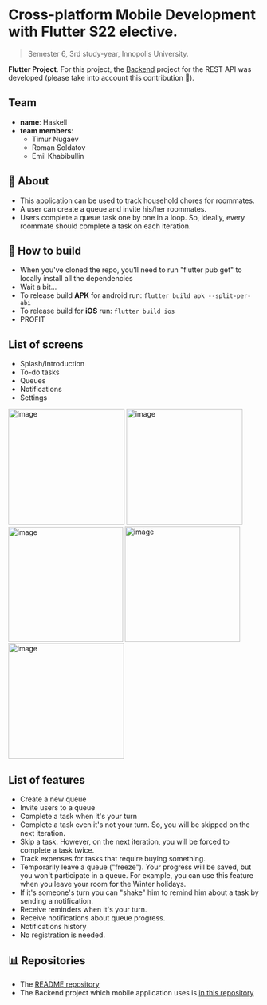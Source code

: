 # Cross-platform Mobile Development with Flutter S22 elective.

> Semester 6, 3rd study-year, Innopolis University.

**Flutter Project**. For this project, the [Backend](https://github.com/InnoQueue/Backend) project for the REST API was developed (please take into account this contribution 🙏).

## Team
- **name**: Haskell
- **team members**:
    - Timur Nugaev
    - Roman Soldatov
    - Emil Khabibullin

## 📌 About
- This application can be used to track household chores for roommates.
- A user can create a queue and invite his/her roommates.
- Users complete a queue task one by one in a loop. So, ideally, every roommate should complete a task on each iteration.

## 📲 How to build
- When you've cloned the repo, you'll need to run "flutter pub get" to locally install all the dependencies
- Wait a bit...
- To release build **APK** for android run: `flutter build apk --split-per-abi`
- To release build for **iOS** run: `flutter build ios`
- PROFIT

## List of screens
- Splash/Introduction
- To-do tasks
- Queues
- Notifications
- Settings

<img width="233" alt="image" src="https://user-images.githubusercontent.com/19241702/159998772-dfb0de9a-2444-4354-8756-beace5c7e9e4.png">
<img width="233" alt="image" src="https://user-images.githubusercontent.com/19241702/159997545-412093bf-c186-44f0-8634-b02290d69ef4.png">
<img width="230" alt="image" src="https://user-images.githubusercontent.com/19241702/159997937-2f2ae91f-d391-42b2-a9d4-ce67db0f8620.png">
<img width="231" alt="image" src="https://user-images.githubusercontent.com/19241702/159997963-ace9947f-1124-4a53-9d1c-d25c0cc485bc.png">
<img width="232" alt="image" src="https://user-images.githubusercontent.com/19241702/159997995-676bf150-90d8-4751-b740-93a16b27bf36.png">

## List of features
- Create a new queue
- Invite users to a queue
- Complete a task when it's your turn
- Complete a task even it's not your turn. So, you will be skipped on the next iteration.
- Skip a task. However, on the next iteration, you will be forced to complete a task twice.
- Track expenses for tasks that require buying something.
- Temporarily leave a queue ("freeze"). Your progress will be saved, but you won't participate in a queue. For example, you can use this feature when you leave your room for the Winter holidays.
- If it's someone's turn you can "shake" him to remind him about a task by sending a notification.
- Receive reminders when it's your turn.
- Receive notifications about queue progress.
- Notifications history
- No registration is needed.

## 📊 Repositories
- The [README repository](https://github.com/InnoQueue/README)
- The Backend project which mobile application uses is [in this repository](https://github.com/InnoQueue/Backend)

